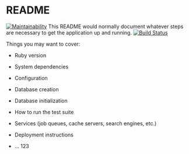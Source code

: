 # README
[![Maintainability](https://api.codeclimate.com/v1/badges/5d81364e8222c048add2/maintainability)](https://codeclimate.com/github/Qiao6651/Projet-lp4a/maintainability)
This README would normally document whatever steps are necessary to get the
application up and running.
[![Build Status](https://travis-ci.com/Qiao6651/Projet-20.9.svg?branch=master)](https://travis-ci.com/Qiao6651/Projet-20.9)

Things you may want to cover:

* Ruby version

* System dependencies

* Configuration

* Database creation

* Database initialization

* How to run the test suite

* Services (job queues, cache servers, search engines, etc.)

* Deployment instructions

* ...
123